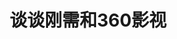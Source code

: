 ﻿---
layout: post
title: 谈谈刚需和360影视
category: work
description: 一个看起来很简单的需求，做起来真的有那么困难吗，到底是怎么回事？
---

[X-Flowing]:    http://xff2016.club  "X-Flowing" 

